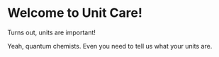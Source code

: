 # Welcome to Unit Care!

Turns out, units are important!

Yeah, quantum chemists. Even you need to tell us what your units are.


